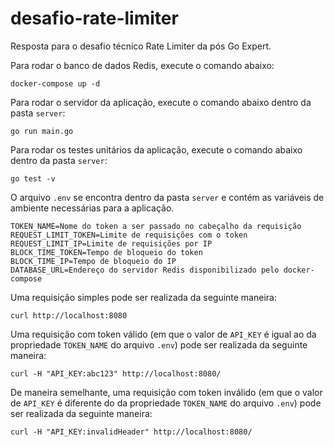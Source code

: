 # desafio-rate-limiter
Resposta para o desafio técnico Rate Limiter da pós Go Expert.

Para rodar o banco de dados Redis, execute o comando abaixo:
```shell
docker-compose up -d
```

Para rodar o servidor da aplicação, execute o comando abaixo dentro da pasta ```server```:
```shell
go run main.go
```

Para rodar os testes unitários da aplicação, execute o comando abaixo dentro da pasta ```server```:
```shell
go test -v
```

O arquivo ```.env``` se encontra dentro da pasta ```server``` e contém as variáveis de ambiente necessárias para a aplicação.

```
TOKEN_NAME=Nome do token a ser passado no cabeçalho da requisição
REQUEST_LIMIT_TOKEN=Limite de requisições com o token
REQUEST_LIMIT_IP=Limite de requisições por IP
BLOCK_TIME_TOKEN=Tempo de bloqueio do token
BLOCK_TIME_IP=Tempo de bloqueio do IP
DATABASE_URL=Endereço do servidor Redis disponibilizado pelo docker-compose
```

Uma requisição simples pode ser realizada da seguinte maneira: 
```shell
curl http://localhost:8080
```

Uma requisição com token válido (em que o valor de ```API_KEY``` é igual ao da propriedade ```TOKEN_NAME``` do arquivo ```.env```) pode ser realizada da seguinte maneira:
```shell
curl -H "API_KEY:abc123" http://localhost:8080/
```

De maneira semelhante, uma requisição com token inválido (em que o valor de ```API_KEY``` é diferente do da propriedade ```TOKEN_NAME``` do arquivo ```.env```) pode ser realizada da seguinte maneira:
```shell
curl -H "API_KEY:invalidHeader" http://localhost:8080/
```
